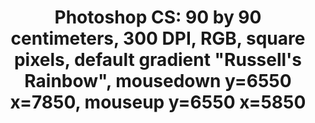 ---
ee_id: '4268'
site: '1'
type: '2'
url: 2014-135-photoshop-cs
title: 'Photoshop CS: 90 by 90 centimeters, 300 DPI, RGB, square pixels, default gradient
  "Russell''s Rainbow", mousedown y=6550 x=7850, mouseup y=6550 x=5850'
year: '2015'
display_year: '2015'
medium: Silk scarf
dims: 90 x 90 cm
pitch: ''
ps: ''
live_url: ''
related: ''
youtube: ''
related_code: ''
imgs: photoshop-cs-2014-135-detail-2-database-GAMeC-FF.jpg,photoshop-cs-2014-135-detail-3-database-GAMeC-FF.jpg,photoshop-cs-2014-135-detail-5-database-GAMeC-FF.jpg
subheading: ''
download: ''
add_credit: ''
commission: ''
layout: things-i-made
---